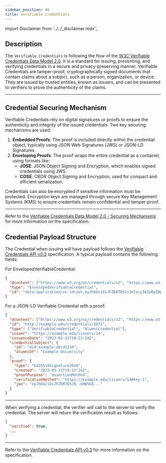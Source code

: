 ```yaml
---
sidebar_position: 46
title: Verifiable Credentials
---
```


import Disclaimer from '../../\_disclaimer.mdx';

<Disclaimer />

## Description

The `Verifiable Credentials` is following the flow of the [W3C Verifiable Credentials Data Model 2.0](https://www.w3.org/TR/vc-data-model/). It is a standard for issuing, presenting, and verifying credentials in a secure and privacy-preserving manner. Verifiable Credentials are tamper-proof, cryptographically signed documents that contain claims about a subject, such as a person, organization, or device. They are issued by trusted entities, known as issuers, and can be presented to verifiers to prove the authenticity of the claims.

---

## Credential Securing Mechanism

Verifiable Credentials rely on digital signatures or proofs to ensure the authenticity and integrity of the issued credentials. Two key securing mechanisms are used:

1. **Embedded Proofs**: The proof is included directly within the credential object, typically using JSON Web Signatures (JWS) or JSON-LD Signatures.
2. **Enveloping Proofs**: The proof wraps the entire credential as a container, using formats like:
   - **JOSE**: JSON Object Signing and Encryption, which enables signed credentials using JWS.
   - **COSE**: CBOR Object Signing and Encryption, used for compact and efficient serialization.

Credentials can also be encrypted if sensitive information must be protected. Encryption keys are managed through secure Key Management Systems (KMS) to ensure credentials remain confidential and tamper-proof.

---

Refer to the [Verifiable Credentials Data Model 2.0 - Securing Mechanisms](https://www.w3.org/TR/vc-data-model-2.0/#securing-mechanisms) for more information on the specification.

## Credential Payload Structure

The Credential when issuing will have payload follows the [Verifiable Credentials API v0.3](https://w3c-ccg.github.io/vc-api/#issue-credential) specification. A typical payload contains the following fields:

For EnvelopedVerifiableCredential:

```json
{
  "@context": ["https://www.w3.org/ns/credentials/v2", "https://www.w3.org/ns/credentials/examples/v2"],
  "type": "EnvelopedVerifiableCredential",
  "id": "data:application/vc-ld+jwt,eyJhbGciOiJFZERTQSIsImlzcyI6ImRpZDp3ZWI6ZGRiYy0xMTYtMTA2LTE..."
}
```

For a JSON-LD Verifiable Credential with a proof:

```json
{
  "@context": ["https://www.w3.org/ns/credentials/v2", "https://www.w3.org/ns/credentials/examples/v2"],
  "id": "http://example.edu/credentials/1872",
  "type": ["VerifiableCredential", "AlumniCredential"],
  "issuer": "https://example.edu/issuers/14",
  "issuanceDate": "2023-03-21T19:23:24Z",
  "credentialSubject": {
    "id": "did:example:abcd1234",
    "alumniOf": "Example University"
  },
  "proof": {
    "type": "Ed25519Signature2020",
    "created": "2023-03-21T19:23:24Z",
    "proofPurpose": "assertionMethod",
    "verificationMethod": "https://example.edu/issuers/14#key-1",
    "jws": "eyJhbGciOiJFZERTQSJ9..b9W5k8..."
  }
}
```

---

When verifying a credential, the verifier will call to the server to verify the credential. The server will return the verification result as follows:

```json
{
  "verified": true,
  ...
}
```

---

Refer to the [Verifiable Credentials API v0.3](https://w3c-ccg.github.io/vc-api/#verify-credential) for more information on the specification.
